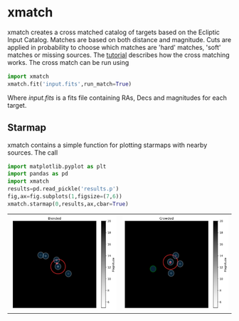 xmatch
======

xmatch creates a cross matched catalog of targets based on the Ecliptic Input Catalog. Matches are based on both distance and magnitude. Cuts are applied in probability to choose which matches are 'hard' matches, 'soft' matches or missing sources. The [tutorial](https://github.com/christinahedges/xmatch/blob/master/tutorials/crossmatching_tutorial.ipynb) describes how the cross matching works. The cross match can be run using

```python
import xmatch
xmatch.fit('input.fits',run_match=True)
```

Where *input.fits* is a fits file containing RAs, Decs and magnitudes for each target. 

Starmap
-------

xmatch contains a simple function for plotting starmaps with nearby sources. The call 

```python
import matplotlib.pyplot as plt
import pandas as pd
import xmatch
results=pd.read_pickle('results.p')
fig,ax=fig.subplots(1,figsize=(7,6))
xmatch.starmap(0,results,ax,cbar=True)
```


<table border="0">
<tr>
<td><img src=images/blended_example.png style="width: 500px;"></td>
<td><img src=images/crowded_example.png style="width: 500px;"></td>
</tr>
</table>